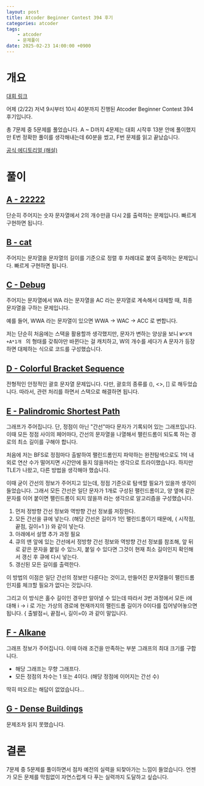 ```yaml
---
layout: post
title: Atcoder Beginner Contest 394 후기
categories: atcoder
tags:
    - atcoder
    - 문제풀이
date: 2025-02-23 14:00:00 +0900
---
```


# 개요

[대회 링크](https://atcoder.jp/contests/abc394)

어제 (2/22) 저녁 9시부터 10시 40분까지 진행된 Atcoder Beginner Contest 394 후기입니다.

총 7문제 중 5문제를 풀었습니다.
A ~ D까지 4문제는  대회 시작후 13분 안에 풀이했지만 E번 정확한 풀이를 생각해내는데 60분을 썼고, F번 문제를 읽고 끝났습니다.

[공식 에디토리얼 (해설)](https://atcoder.jp/contests/abc394/editorial)

# 풀이

## [A - 22222](https://atcoder.jp/contests/abc394/tasks/abc394_a)

단순히 주어지는 숫자 문자열에서 2의 개수만큼 다시 2를 출력하는 문제입니다.
빠르게 구현하면 됩니다.

## [B - cat](https://atcoder.jp/contests/abc394/tasks/abc394_b)

주어지는 문자열을 문자열의 길이를 기준으로 정렬 후 차례대로 붙여 출력하는 문제입니다.
빠르게 구현하면 됩니다. 

## [C - Debug](https://atcoder.jp/contests/abc394/tasks/abc394_c)

주어지는 문자열에서 WA 라는 문자열을 AC 라는 문자열로 계속해서 대체할 때, 최종 문자열을 구하는 문제입니다. 

예를 들어, WWA 라는 문자열이 있으면 WWA → WAC → ACC 로 변합니다. 

저는 단순히 처음에는 스택을 활용할까 생각했지만, 문자가 변하는 양상을 보니 `W*X개+A*1개 ` 의 형태를 갖춰야만 바뀐다는 걸 캐치하고, W의 개수를 세다가 A 문자가 등장하면 대체하는 식으로 코드를 구성했습니다. 

## [D - Colorful Bracket Sequence](https://atcoder.jp/contests/abc394/tasks/abc394_d)

전형적인 안정적인 괄호 문자열 문제입니다. 다만, 괄호의 종류를 (), <>, [] 로 해두었습니다.
따라서, 관련 처리를 하면서 스택으로 해결하면 됩니다.

## [E - Palindromic Shortest Path](https://atcoder.jp/contests/abc394/tasks/abc394_e)

그래프가 주어집니다. 단, 정점이 아닌 "간선"마다 문자가 기록되어 있는 그래프입니다.
이때 모든 정점 사이의 페어마다, 간선의 문자열을 나열해서 팰린드롬이 되도록 하는 경로의 최소 길이를 구해야 합니다.

처음에 저는 BFS로 정점마다 출발하여 팰린드롬인지 파악하는 완전탐색으로도 1억 내외로 연산 수가 떨어지면 시간안에 들지 않을까라는 생각으로 트라이했습니다. 하지만 TLE가 나왔고, 다른 방법을 생각해야 했습니다.

이때 굳이 간선의 정보가 주어지고 있는데, 정점 기준으로 탐색할 필요가 있을까 생각이 들었습니다.
그래서 모든 간선은 일단 문자가 1개로 구성된 팰린드롬이고, 양 옆에 같은 문자를 이어 붙이면 팰린드롬이 되지 않을까 라는 생각으로 알고리즘을 구성했습니다.

1. 먼저 정방향 간선 정보와 역방향 간선 정보를 저장한다.
2. 모든 간선을 큐에 넣는다. (해당 간선은 길이가 1인 팰린드롬이기 때문에, { 시작점, 끝점, 길이=1 }) 와 같이 넣는다.
3. 아래에서 설명 추가 과정 필요
4. 큐의 맨 앞에 있는 간선에서 정방향 간선 정보와 역방향 간선 정보를 참조해, 앞 뒤로 같은 문자을 붙일 수 있느지, 붙일 수 있다면 그것이 현재 최소 길이인지 확인해서 갱신 후 큐에 다시 넣는다.
5. 갱신된 모든 길이를 출력한다.

이 방법의 이점은 일단 간선의 정보만 다룬다는 것이고, 만들어진 문자열들이 팰린드롬인지를 체크할 필요가 없다는 것입니다.

그리고 이 방식은 홀수 길이인 경우만 알아낼 수 있는데 따라서 3번 과정에서 모든 i에 대해  i → i 로 가는 가상의 경로에 현재까지의 팰린드롬 길이가 0이다를 집어넣어놓으면 됩니다. { 출발점=i, 끝점=i, 길이=0} 과 같이 말입니다.

## [F - Alkane](https://atcoder.jp/contests/abc394/tasks/abc394_f)

그래프 정보가 주어집니다.
이때 아래 조건을 만족하는 부분 그래프의 최대 크기를 구합니다.

- 해당 그래프는 무향 그래프다.
- 모든 정점의 차수는 1 또는 4이다. (해당 정점에 이어지는 간선 수)

딱히 떠오르는 해답이 없었습니다...

## [G - Dense Buildings](https://atcoder.jp/contests/abc394/tasks/abc394_g)

문제조차 읽지 못했습니다.

# 결론

7문제 중 5문제를 풀이하면서 점차 예전의 실력을 되찾아가는 느낌이 들었습니다. 
언젠가 모든 문제를 막힘없이 자연스럽게 다 푸는 실력까지 도달하고 싶습니다. 
